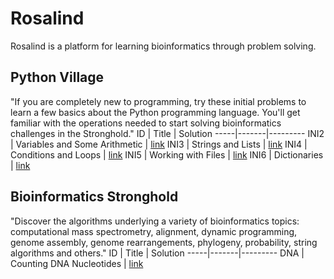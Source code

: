 # Rosalind
Rosalind is a platform for learning bioinformatics through problem solving.

## Python Village
"If you are completely new to programming, try these initial problems to learn a few basics about the Python programming language. You'll get familiar with the operations needed to start solving bioinformatics challenges in the Stronghold."
ID   | Title | Solution
-----|-------|---------
INI2 | Variables and Some Arithmetic | [link](https://github.com/giuseppedebiase/rosalind-solutions/tree/main/Python%20Village/INI2) 
INI3 | Strings and Lists | [link](https://github.com/giuseppedebiase/rosalind-solutions/tree/main/Python%20Village/INI3)
INI4 | Conditions and Loops | [link](https://github.com/giuseppedebiase/rosalind-solutions/tree/main/Python%20Village/INI4)
INI5 | Working with Files | [link](https://github.com/giuseppedebiase/rosalind-solutions/tree/main/Python%20Village/INI5)
INI6 | Dictionaries | [link](https://github.com/giuseppedebiase/rosalind-solutions/tree/main/Python%20Village/INI6)

## Bioinformatics Stronghold
"Discover the algorithms underlying a variety of bioinformatics topics: computational mass spectrometry, alignment, dynamic programming, genome assembly, genome rearrangements, phylogeny, probability, string algorithms and others."
ID   | Title | Solution
-----|-------|---------
DNA  | Counting DNA Nucleotides | [link](https://github.com/giuseppedebiase/rosalind-solutions/tree/main/Bioinformatics%20Stronghold/DNA)
